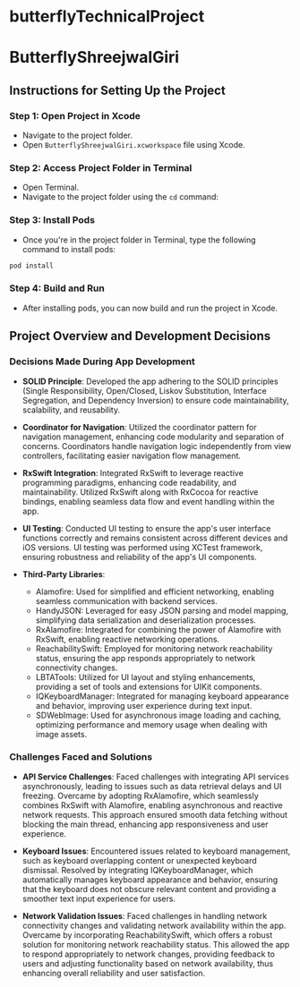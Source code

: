# butterflyTechnicalProject

# ButterflyShreejwalGiri

## Instructions for Setting Up the Project

### Step 1: Open Project in Xcode
- Navigate to the project folder.
- Open `ButterflyShreejwalGiri.xcworkspace` file using Xcode.

### Step 2: Access Project Folder in Terminal
- Open Terminal.
- Navigate to the project folder using the `cd` command:


### Step 3: Install Pods
- Once you're in the project folder in Terminal, type the following command to install pods:
```bash
pod install
```

### Step 4: Build and Run
- After installing pods, you can now build and run the project in Xcode.


## Project Overview and Development Decisions

### Decisions Made During App Development

- **SOLID Principle**: Developed the app adhering to the SOLID principles (Single Responsibility, Open/Closed, Liskov Substitution, Interface Segregation, and Dependency Inversion) to ensure code maintainability, scalability, and reusability.

- **Coordinator for Navigation**: Utilized the coordinator pattern for navigation management, enhancing code modularity and separation of concerns. Coordinators handle navigation logic independently from view controllers, facilitating easier navigation flow management.

- **RxSwift Integration**: Integrated RxSwift to leverage reactive programming paradigms, enhancing code readability, and maintainability. Utilized RxSwift along with RxCocoa for reactive bindings, enabling seamless data flow and event handling within the app.

- **UI Testing**: Conducted UI testing to ensure the app's user interface functions correctly and remains consistent across different devices and iOS versions. UI testing was performed using XCTest framework, ensuring robustness and reliability of the app's UI components.

- **Third-Party Libraries**:
  - Alamofire: Used for simplified and efficient networking, enabling seamless communication with backend services.
  - HandyJSON: Leveraged for easy JSON parsing and model mapping, simplifying data serialization and deserialization processes.
  - RxAlamofire: Integrated for combining the power of Alamofire with RxSwift, enabling reactive networking operations.
  - ReachabilitySwift: Employed for monitoring network reachability status, ensuring the app responds appropriately to network connectivity changes.
  - LBTATools: Utilized for UI layout and styling enhancements, providing a set of tools and extensions for UIKit components.
  - IQKeyboardManager: Integrated for managing keyboard appearance and behavior, improving user experience during text input.
  - SDWebImage: Used for asynchronous image loading and caching, optimizing performance and memory usage when dealing with image assets.


### Challenges Faced and Solutions

- **API Service Challenges**: Faced challenges with integrating API services asynchronously, leading to issues such as data retrieval delays and UI freezing. Overcame by adopting RxAlamofire, which seamlessly combines RxSwift with Alamofire, enabling asynchronous and reactive network requests. This approach ensured smooth data fetching without blocking the main thread, enhancing app responsiveness and user experience.

- **Keyboard Issues**: Encountered issues related to keyboard management, such as keyboard overlapping content or unexpected keyboard dismissal. Resolved by integrating IQKeyboardManager, which automatically manages keyboard appearance and behavior, ensuring that the keyboard does not obscure relevant content and providing a smoother text input experience for users.

- **Network Validation Issues**: Faced challenges in handling network connectivity changes and validating network availability within the app. Overcame by incorporating ReachabilitySwift, which offers a robust solution for monitoring network reachability status. This allowed the app to respond appropriately to network changes, providing feedback to users and adjusting functionality based on network availability, thus enhancing overall reliability and user satisfaction.


